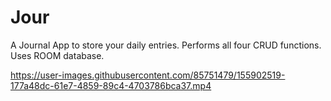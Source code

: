 # Jour
A Journal App to store your daily entries. Performs all four CRUD functions. Uses ROOM database.



https://user-images.githubusercontent.com/85751479/155902519-177a48dc-61e7-4859-89c4-4703786bca37.mp4

